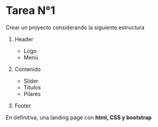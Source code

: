 # Tarea N°1

Crear un proyecto considerando la siguiente estructura

1. Header

    * Logo
    * Menú

2. Contenido

    * Slider
    * Títulos
    * Pilares

3. Footer

En definitiva, una landing page con **html, CSS y bootstrap**